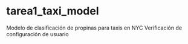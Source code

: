 # tarea1_taxi_model
Modelo de clasificación de propinas para taxis en NYC
Verificación de configuración de usuario
